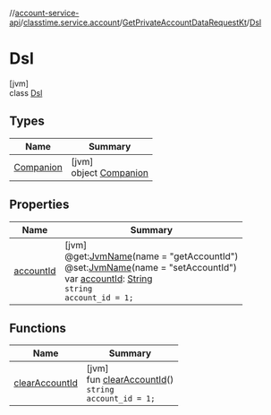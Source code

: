 //[account-service-api](../../../../index.md)/[classtime.service.account](../../index.md)/[GetPrivateAccountDataRequestKt](../index.md)/[Dsl](index.md)

# Dsl

[jvm]\
class [Dsl](index.md)

## Types

| Name | Summary |
|---|---|
| [Companion](-companion/index.md) | [jvm]<br>object [Companion](-companion/index.md) |

## Properties

| Name | Summary |
|---|---|
| [accountId](account-id.md) | [jvm]<br>@get:[JvmName](https://kotlinlang.org/api/latest/jvm/stdlib/kotlin.jvm/-jvm-name/index.html)(name = &quot;getAccountId&quot;)<br>@set:[JvmName](https://kotlinlang.org/api/latest/jvm/stdlib/kotlin.jvm/-jvm-name/index.html)(name = &quot;setAccountId&quot;)<br>var [accountId](account-id.md): [String](https://kotlinlang.org/api/latest/jvm/stdlib/kotlin/-string/index.html)<br><code>string account_id = 1;</code> |

## Functions

| Name | Summary |
|---|---|
| [clearAccountId](clear-account-id.md) | [jvm]<br>fun [clearAccountId](clear-account-id.md)()<br><code>string account_id = 1;</code> |
